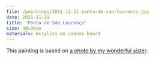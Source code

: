 ```yaml
---
file: /paintings/2021-11-21-ponta-de-sao-lourenco.jpg
date: 2021-11-21
title: 'Ponta de São Lourenço'
size: 30×30cm
materials: Acrylics on canvas board
---
```


This painting is based on [a photo by my wonderful sister](https://www.instagram.com/p/CViKIHAs_QdjxNxAbTWs_Tgh-HBU5KstaUmRx40/).